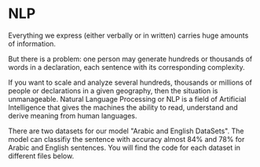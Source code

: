 # NLP

Everything we express (either verbally or in written) carries huge amounts of information.

But there is a problem:
one person may generate hundreds or thousands of words in a declaration, each sentence with its corresponding complexity. 

If you want to scale and analyze several hundreds, thousands or millions of people or declarations in a given geography, then the situation is unmanageable.
Natural Language Processing or NLP is a field of Artificial Intelligence that gives the machines the ability to read, understand and derive meaning from human languages.

There are two datasets for our model "Arabic and English DataSets".
The model can classifiy the sentence with accuracy almost 84% and 78% for Arabic and English sentences.
You will find the code for each dataset in different files below.
